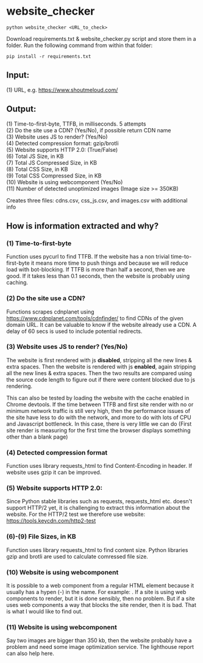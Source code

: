 # website_checker

  `python website_checker <URL_to_check>`

Download requirements.txt & website_checker.py script and store them in a folder. Run the following command from within that folder:

  `pip install -r requirements.txt`


## Input: 
(1) URL, e.g. https://www.shoutmeloud.com/

## Output:
(1) Time-to-first-byte, TTFB, in milliseconds. 5 attempts<br />
(2) Do the site use a CDN? (Yes/No), if possible return CDN name<br />
(3) Website uses JS to render? (Yes/No)<br />
(4) Detected compression format: gzip/brotli<br />
(5) Website supports HTTP 2.0: (True/False)<br />
(6) Total JS Size, in KB<br />
(7) Total JS Compressed Size, in KB<br />
(8) Total CSS Size, in KB<br />
(9) Total CSS Compressed Size, in KB<br />
(10) Website is using webcomponent (Yes/No)<br />
(11) Number of detected unoptimized images (Image size >= 350KB)<br />

Creates three files: cdns.csv, css_js.csv, and images.csv with additional info

## How is information extracted and why?

### (1) Time-to-first-byte
Function uses pycurl to find TTFB. If the website has a non trivial time-to-first-byte it means more time to push things and because we will reduce load with bot-blocking. If TTFB is more than half a second, then we are good. If it takes less than 0.1 seconds, then the website is probably using caching.

### (2) Do the site use a CDN?
Functions scrapes cdnplanet using https://www.cdnplanet.com/tools/cdnfinder/ to find CDNs of the given domain URL. It can be valuable to know if the website already use a CDN. A delay of 60 secs is used to include potential redirects. 

### (3) Website uses JS to render? (Yes/No)<br />
The website is first rendered with js **disabled**, stripping all the new lines & extra spaces. Then the website is rendered with js **enabled**, again stripping all the new lines & extra spaces. Then the two results are compared using the source code length to figure out if there were content blocked due to js rendering.

This can also be tested by loading the website with the cache enabled in Chrome devtools. If the time between TTFB and first site render with no or minimum network traffic is still very high, then the performance issues of the site have less to do with the network, and more to do with lots of CPU and Javascript bottleneck. In this case, there is very little we can do
(First site render is measuring for the first time the browser displays something other than a blank page) 

### (4) Detected compression format
Function uses library requests_html to find Content-Encoding in header. If website uses gzip it can be improved. 

### (5) Website supports HTTP 2.0:
Since Python stable libraries such as requests, requests_html etc. doesn't support HTTP/2 yet, it is challenging to extract this information about the website. For the HTTP/2 test we therefore use website: https://tools.keycdn.com/http2-test

### (6)-(9) File Sizes, in KB
Function uses library requests_html to find content size. Python libraries gzip and brotli are used to calculate comressed file size.

### (10) Website is using webcomponent
It is possible to a web component from a regular HTML element because it usually has a hypen (-) in the name. For example: <special-button></special-button>. If a site is using web components to render, but it is done sensibly, then no problem. But if a site uses web components a way that blocks the site render, then it is bad. That is what I would like to find out.

### (11) Website is using webcomponent
Say two images are bigger than 350 kb, then the website probably have a problem and need some image optimization service. The lighthouse report can also help here.
